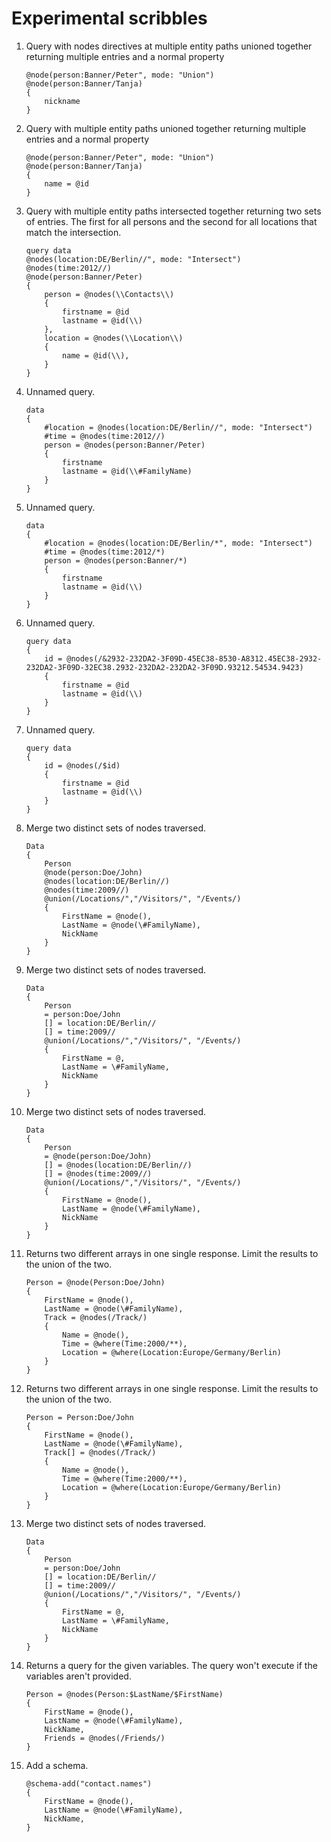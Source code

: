 # Experimental scribbles

01. Query with nodes directives at multiple entity paths unioned together returning multiple entries and a normal property
    ```
    @node(person:Banner/Peter", mode: "Union")
    @node(person:Banner/Tanja)
    {
        nickname
    }
    ```

02. Query with multiple entity paths unioned together returning multiple entries and a normal property
    ```
    @node(person:Banner/Peter", mode: "Union")
    @node(person:Banner/Tanja)
    {
        name = @id
    }
    ```

03. Query with multiple entity paths intersected together returning two sets of entries.
The first for all persons and the second for all locations that match the intersection.
    ```
    query data
    @nodes(location:DE/Berlin//", mode: "Intersect")
    @nodes(time:2012//)
    @node(person:Banner/Peter)
    {
        person = @nodes(\\Contacts\\)
        {
            firstname = @id
            lastname = @id(\\)
        },
        location = @nodes(\\Location\\)
        {
            name = @id(\\),
        }
    }
    ```

04. Unnamed query.
    ```
    data
    {
        #location = @nodes(location:DE/Berlin//", mode: "Intersect")
        #time = @nodes(time:2012//)
        person = @nodes(person:Banner/Peter)
        {
            firstname
            lastname = @id(\\#FamilyName)
        }
    }
    ```

05. Unnamed query.
    ```
    data
    {
        #location = @nodes(location:DE/Berlin/*", mode: "Intersect")
        #time = @nodes(time:2012/*)
        person = @nodes(person:Banner/*)
        {
            firstname
            lastname = @id(\\)
        }
    }
    ```

06. Unnamed query.
    ```
    query data
    {
        id = @nodes(/&2932-232DA2-3F09D-45EC38-8530-A8312.45EC38-2932-232DA2-3F09D-32EC38.2932-232DA2-232DA2-3F09D.93212.54534.9423)
        {
            firstname = @id
            lastname = @id(\\)
        }
    }
    ```

07. Unnamed query.
    ```
    query data
    {
        id = @nodes(/$id)
        {
            firstname = @id
            lastname = @id(\\)
        }
    }
    ```

08. Merge two distinct sets of nodes traversed.
    ```
    Data
    {
        Person
        @node(person:Doe/John)
        @nodes(location:DE/Berlin//)
        @nodes(time:2009//)
        @union(/Locations/","/Visitors/", "/Events/)
        {
            FirstName = @node(),
            LastName = @node(\#FamilyName),
            NickName
        }
    }
    ```

09. Merge two distinct sets of nodes traversed.
    ```
    Data
    {
        Person
        = person:Doe/John
        [] = location:DE/Berlin//
        [] = time:2009//
        @union(/Locations/","/Visitors/", "/Events/)
        {
            FirstName = @,
            LastName = \#FamilyName,
            NickName
        }
    }
    ```

10. Merge two distinct sets of nodes traversed.
    ```
    Data
    {
        Person
        = @node(person:Doe/John)
        [] = @nodes(location:DE/Berlin//)
        [] = @nodes(time:2009//)
        @union(/Locations/","/Visitors/", "/Events/)
        {
            FirstName = @node(),
            LastName = @node(\#FamilyName),
            NickName
        }
    }
    ```

11. Returns two different arrays in one single response. Limit the results to the union of the two.
    ```
    Person = @node(Person:Doe/John)
    {
        FirstName = @node(),
        LastName = @node(\#FamilyName),
        Track = @nodes(/Track/)
        {
            Name = @node(),
            Time = @where(Time:2000/**),
            Location = @where(Location:Europe/Germany/Berlin)
        }
    }
    ```

12. Returns two different arrays in one single response. Limit the results to the union of the two.
    ```
    Person = Person:Doe/John
    {
        FirstName = @node(),
        LastName = @node(\#FamilyName),
        Track[] = @nodes(/Track/)
        {
            Name = @node(),
            Time = @where(Time:2000/**),
            Location = @where(Location:Europe/Germany/Berlin)
        }
    }
    ```

13. Merge two distinct sets of nodes traversed.
    ```
    Data
    {
        Person
        = person:Doe/John
        [] = location:DE/Berlin//
        [] = time:2009//
        @union(/Locations/","/Visitors/", "/Events/)
        {
            FirstName = @,
            LastName = \#FamilyName,
            NickName
        }
    }
    ```

14. Returns a query for the given variables. The query won't execute if the variables aren't provided.
    ```
    Person = @nodes(Person:$LastName/$FirstName)
    {
        FirstName = @node(),
        LastName = @node(\#FamilyName),
        NickName,
        Friends = @nodes(/Friends/)
    }
    ```

15. Add a schema.
    ```
    @schema-add("contact.names")
    {
        FirstName = @node(),
        LastName = @node(\#FamilyName),
        NickName,
    }
    ```
